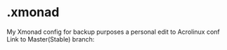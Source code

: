 # .xmonad
My Xmonad config for backup purposes a personal edit to Acrolinux conf
Link to Master(Stable) branch:
